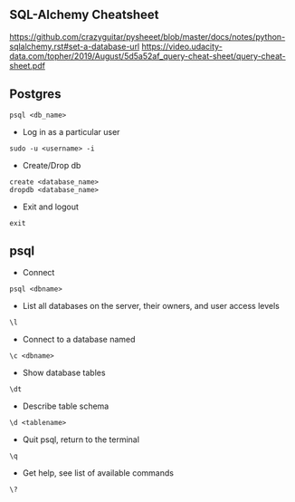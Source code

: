 ## SQL-Alchemy Cheatsheet
https://github.com/crazyguitar/pysheeet/blob/master/docs/notes/python-sqlalchemy.rst#set-a-database-url
https://video.udacity-data.com/topher/2019/August/5d5a52af_query-cheat-sheet/query-cheat-sheet.pdf

## Postgres
```buildoutcfg
psql <db_name>
```

- Log in as a particular user
```buildoutcfg
sudo -u <username> -i
```

- Create/Drop db
```buildoutcfg
create <database_name>
dropdb <database_name>
```
- Exit and logout
```buildoutcfg
exit
```

## psql
- Connect
```buildoutcfg
psql <dbname>
```

- List all databases on the server, their owners, and user access levels
```buildoutcfg
\l
```

- Connect to a database named
```buildoutcfg
\c <dbname>
```

- Show database tables
```buildoutcfg
\dt
```

- Describe table schema
```buildoutcfg
\d <tablename>
```

- Quit psql, return to the terminal
```buildoutcfg
\q
```

- Get help, see list of available commands
```buildoutcfg
\?
```
